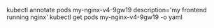 kubectl annotate pods my-nginx-v4-9gw19 description='my frontend running nginx'
kubectl get pods my-nginx-v4-9gw19 -o yaml
